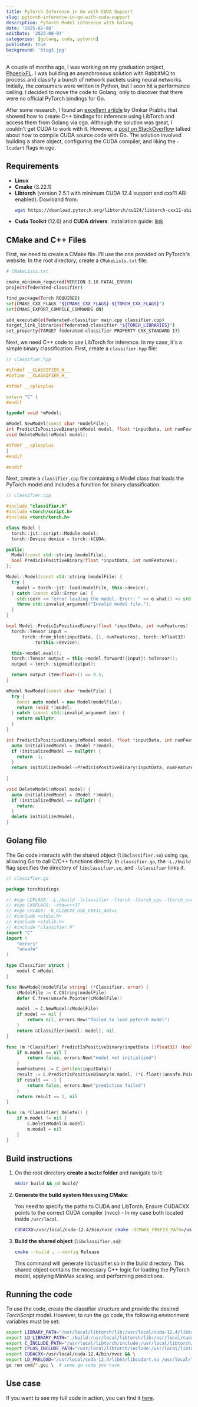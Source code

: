 ```yaml
---
title: PyTorch Inference in Go with CUDA Support
slug: pytorch-inference-in-go-with-cuda-support
description: PyTorch Model inference with Golang
date: '2025-02-08'
editDate: '2025-08-04'
categories: [golang, cuda, pytorch]
published: true
background: 'blog3.jpg'
---
```


<script>
  import LazyImg from '$lib/components/ui/LazyImg.svelte';
</script>

<!-- <LazyImg class="rounded-lg" path={background} alt="" /> -->

A couple of months ago, I was working on my graduation project, [PhoenixFL](https://github.com/mochaeng/PhoenixFL). I was building an asynchronous solution with RabbitMQ to process and classify a bunch of network packets using neural networks. Initially, the consumers were written in Python, but I soon hit a performance ceiling. I decided to move the code to Golang, only to discover that there were no official PyTorch bindings for Go.

After some research, I found an [excellent article](https://omkar.xyz/golibtorch/) by Omkar Prabhu that showed how to create C++ bindings for inference using LibTorch and access them from Golang via cgo. Although the solution was great, I couldn't get CUDA to work with it. However, a [post on StackOverflow](https://stackoverflow.com/questions/32589153/how-to-compile-cuda-source-with-go-languages-cgo#answer-33985201) talked about how to compile CUDA source code with Go. The solution involved building a share object, configuring the CUDA compiler, and liking the `-lcudart` flags in cgo.

## Requirements

- **Linux**
- **Cmake** (3.22.1)
- **Libtorch** (version 2.5.1 with minimum CUDA 12.4 support and cxx11 ABI enabled). Dowloand from:
    ```sh
    wget https://download.pytorch.org/libtorch/cu124/libtorch-cxx11-abi-shared-with-deps-2.5.1%2Bcu124.zip
    ```
- **Cuda Toolkit** (12.6) and **CUDA drivers**. Installation guide: [link](https://developer.nvidia.com/cuda-toolkit)

## CMake and C++ Files

First, we need to create a CMake file. I'll use the one provided on PyTorch's website. In the root directory, create a `CMakeLists.txt` file:

```sh
# CMakeLists.txt

cmake_minimum_required(VERSION 3.18 FATAL_ERROR)
project(federated-classifier)

find_package(Torch REQUIRED)
set(CMAKE_CXX_FLAGS "${CMAKE_CXX_FLAGS} ${TORCH_CXX_FLAGS}")
set(CMAKE_EXPORT_COMPILE_COMMANDS ON)

add_executable(federated-classifier main.cpp classifier.cpp)
target_link_libraries(federated-classifier "${TORCH_LIBRARIES}")
set_property(TARGET federated-classifier PROPERTY CXX_STANDARD 17)
```

Next, we need C++ code to use LibTorch for inference. In my case, it's a simple binary classification. First, create a `classifier.hpp` file:

```cpp
// classifier.hpp

#ifndef __CLASSIFIER_H__
#define __CLASSIFIER_H__

#ifdef __cplusplus

extern "C" {
#endif

typedef void *mModel;

mModel NewModel(const char *modelFile);
int PredictIsPositiveBinary(mModel model, float *inputData, int numFeatures);
void DeleteModel(mModel model);

#ifdef __cplusplus
}
#endif

#endif
```

Next, create a `classifier.cpp` file containing a Model class that loads the PyTorch model and includes a function for binary classification:

```cpp
// classifier.cpp

#include "classifier.h"
#include <torch/script.h>
#include <torch/torch.h>

class Model {
  torch::jit::script::Module model;
  torch::Device device = torch::kCUDA;

public:
  Model(const std::string &modelFile);
  bool PredicIsPositiveBinary(float *inputData, int numFeatures);
};

Model::Model(const std::string &modelFile) {
  try {
    model = torch::jit::load(modelFile, this->device);
  } catch (const c10::Error &e) {
    std::cerr << "error loading the model. Erorr: " << e.what() << std::endl;
    throw std::invalid_argument("Invalid model file.");
  }
}

bool Model::PredicIsPositiveBinary(float *inputData, int numFeatures) {
  torch::Tensor input =
      torch::from_blob(inputData, {1, numFeatures}, torch::kFloat32)
          .to(this->device);

  this->model.eval();
  torch::Tensor output = this->model.forward({input}).toTensor();
  output = torch::sigmoid(output);

  return output.item<float>() >= 0.5;
}

mModel NewModel(const char *modelFile) {
  try {
    const auto model = new Model(modelFile);
    return (void *)model;
  } catch (const std::invalid_argument &ex) {
    return nullptr;
  }
}

int PredictIsPositiveBinary(mModel model, float *inputData, int numFeatures) {
  auto initializedModel = (Model *)model;
  if (initializedModel == nullptr) {
    return -1;
  }
  return initializedModel->PredicIsPositiveBinary(inputData, numFeatures) ? 1
                                                                          : 0;
}

void DeleteModel(mModel model) {
  auto initializedModel = (Model *)model;
  if (initializedModel == nullptr) {
    return;
  }
  delete initializedModel;
}
```

## Golang file

The Go code interacts with the shared object (`libclassifier.so`) using `cgo`, allowing Go to call C/C++ functions directly. In `classifier.go`, the `-L./build` flag specifies the directory of `libclassifier.so`, and `-lclassifier` links it.

```go
// classifier.go

package torchbidings

// #cgo LDFLAGS: -L./build -lclassifier -ltorch -ltorch_cpu -ltorch_cuda -lcudart -lc10
// #cgo CXXFLAGS: -std=c++17
// #cgo CFLAGS: -D_GLIBCXX_USE_CXX11_ABI=1
// #include <stdio.h>
// #include <stdlib.h>
// #include "classifier.h"
import "C"
import (
	"errors"
	"unsafe"
)

type Classifier struct {
	model C.mModel
}

func NewModel(modelFile string) (*Classifier, error) {
	cModelFile := C.CString(modelFile)
	defer C.free(unsafe.Pointer(cModelFile))

	model := C.NewModel(cModelFile)
	if model == nil {
		return nil, errors.New("failed to load pytorch model")
	}
	return &Classifier{model: model}, nil
}

func (m *Classifier) PredictIsPositiveBinary(inputData []float32) (bool, error) {
	if m.model == nil {
		return false, errors.New("model not initialized")
	}
	numFeatures := C.int(len(inputData))
	result := C.PredictIsPositiveBinary(m.model, (*C.float)(unsafe.Pointer(&inputData[0])), numFeatures)
	if result == -1 {
		return false, errors.New("prediction failed")
	}
	return result == 1, nil
}

func (m *Classifier) Delete() {
	if m.model != nil {
		C.DeleteModel(m.model)
		m.model = nil
	}
}
```

## Build instructions

1. On the root directory **create a `build` folder** and navigate to it:

    ```sh
    mkdir build && cd build/
    ```

2. **Generate the build system files using CMake**:

    You need to specify the paths to CUDA and LibTorch. Ensure CUDACXX points to the correct CUDA compiler (nvcc) - In my case both located inside `/usr/local`.

    ```sh
    CUDACXX=/usr/local/cuda-12.4/bin/nvcc cmake -DCMAKE_PREFIX_PATH=/usr/lib/libtorch ..
    ```

3. **Build the shared object** (`libclassifier.so`):

    ```sh
    cmake --build . --config Release
    ```

    This command will generate libclassifier.so in the build directory. This shared object contains the necessary C++ logic for loading the PyTorch model, applying MinMax scaling, and performing predictions.

## Running the code

To use the code, create the classifier structure and provide the desired _TorchScript_ model. However, to run the go code, the following environment variables must be set:

```sh
export LIBRARY_PATH="/usr/local/libtorch/lib:/usr/local/cuda-12.4/lib64:${LIBRARY_PATH}" && \
export LD_LIBRARY_PATH="./build:/usr/local/libtorch/lib:/usr/local/cuda-12.4/lib64:${LD_LIBRARY_PATH}" && \
export C_INCLUDE_PATH="/usr/local/libtorch/include:/usr/local/libtorch/include/torch/csrc/api/include:${C_INCLUDE_PATH}" && \
export CPLUS_INCLUDE_PATH="/usr/local/libtorch/include:/usr/local/libtorch/include/torch/csrc/api/include:${CPLUS_INCLUDE_PATH}" && \
export CUDACXX=/usr/local/cuda-12.4/bin/nvcc && \
export LD_PRELOAD="/usr/local/cuda-12.4/lib64/libcudart.so /usr/local/libtorch/lib/libtorch_cuda.so" && \
go run cmd/*.go; \  # some go code you have
```

## Use case

If you want to see my full code in action, you can find it [here](https://github.com/mochaeng/PhoenixFL/tree/main/prototype_2/simulation/internal/torchbidings).
